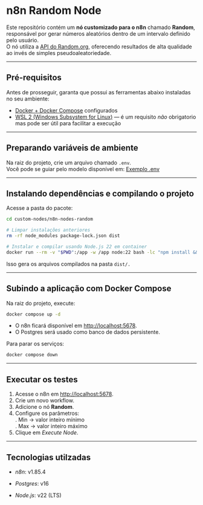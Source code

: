 # n8n Random Node


Este repositório contém um **nó customizado para o n8n** chamado **Random**, responsável por gerar números aleatórios dentro de um intervalo definido pelo usuário.  
O nó utiliza a [API do Random.org](https://www.random.org/), oferecendo resultados de alta qualidade ao invés de simples pseudoaleatoriedade.

---

## Pré-requisitos

Antes de prosseguir, garanta que possui as ferramentas abaixo instaladas no seu ambiente:

- [Docker + Docker Compose](https://docs.n8n.io/hosting/installation/docker/) configurados  
- [WSL 2 (Windows Subsystem for Linux)](https://learn.microsoft.com/pt-br/windows/wsl/install) — é um requisito *não* obrigatorio mas pode ser útil para facilitar a execução  

---

## Preparando variáveis de ambiente

Na raiz do projeto, crie um arquivo chamado `.env`.  
Você pode se guiar pelo modelo disponível em: [Exemplo .env](https://github.com/fiori007/n8n-random-node/blob/main/.env)

---

## Instalando dependências e compilando o projeto  

Acesse a pasta do pacote:  

```bash
cd custom-nodes/n8n-nodes-random

# Limpar instalações anteriores
rm -rf node_modules package-lock.json dist

# Instalar e compilar usando Node.js 22 em container
docker run --rm -v "$PWD":/app -w /app node:22 bash -lc "npm install && npm run build"
```

Isso gera os arquivos compilados na pasta ```dist/.```

---

## Subindo a aplicação com Docker Compose

Na raiz do projeto, execute:

```bash
docker compose up -d
```
- O n8n ficará disponível em [http://localhost:5678](http://localhost:5678/).  
- O Postgres será usado como banco de dados persistente.  

Para parar os serviços:

```bash
docker compose down
```

---

## Executar os testes

1. Acesse o n8n em [http://localhost:5678](http://localhost:5678/).  
2. Crie um novo workflow.  
3. Adicione o nó **Random**.  
4. Configure os parâmetros:  
  . Min -> valor inteiro mínimo  
  . Max -> valor inteiro máximo  
5. Clique em *Execute Node*.  

---

## Tecnologias utilzadas  

- *n8n*: v1.85.4

- *Postgres*: v16

- *Node.js*: v22 (LTS)
